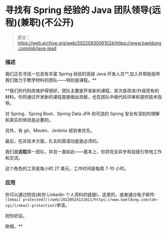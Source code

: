 # 寻找有 Spring 经验的 Java 团队领导(远程)(兼职)(不公开)

> 原文：<https://web.archive.org/web/20220930061024/https://www.baeldung.com/job/java-lead>

### 描述

我们正在寻找一位具有丰富 Spring 经验的高级 Java 开发人员**,加入并帮助指导我们致力于教学材料的团队——特别是课程。**

 **我们的代码库维护得很好，团队主要是开发新的课程，其次是改进/升级现有的材料。你将通过开发新的课程直接做出贡献，也在团队中做代码评审和提供技术指导。

对 Spring、Spring Boot、Spring Data JPA 和可选的 Spring 安全有深刻的理解和真实的体验是必要的。

另外，有 git、Maven、Jenkins 经验者优先。

最后，在非技术方面，扎实的英语功底是必须的。

我们是**远程**第一团队，并且一直如此——基本上，你将完全异步和自我引导地工作和交流。

这个角色的工资是每小时 27 美元，工作时间是每周 7-10 小时。

### 应用

你可以通过短信(和你 LinkedIn 个人资料的链接)，这里的，或者通过电子邮件:`[[email protected]](/web/20220524121011/https://www.baeldung.com/cdn-cgi/l/email-protection)`申请。

祝你好运，

欧根。**